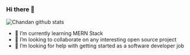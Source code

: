 ### Hi there 👋
![Chandan github stats](https://github-readme-stats.vercel.app/api?username=cjoshi015&show_icons=true)

- 🌱 I’m currently learning MERN Stack 
- 👯 I’m looking to collaborate on any interesting open source project
- 🤔 I’m looking for help with getting started as a software developer job
